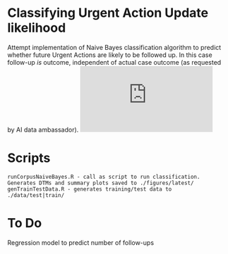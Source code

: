 # Classifying Urgent Action Update likelihood
Attempt implementation of Naive Bayes classification algorithm to predict whether future Urgent Actions are likely to be followed up.  In this case follow-up *is* outcome, independent of actual case outcome (as requested by AI data ambassador). 
    ![equation](http://www.sciweavers.org/tex2img.php?eq=%5Cint_0%5E%7B%5Cinfty%7D%20%5Cfrac%7B1%7D%7Bx%7Ddx&bc=White&fc=Black&im=jpg&fs=12&ff=arev&edit=0)

# Scripts
    runCorpusNaiveBayes.R - call as script to run classification. Generates DTMs and summary plots saved to ./figures/latest/
    genTrainTestData.R - generates training/test data to ./data/test|train/

# To Do
Regression model to predict number of follow-ups

